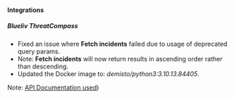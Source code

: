 #### Integrations

##### Blueliv ThreatCompass

-   Fixed an issue where **Fetch incidents** failed due to usage of deprecated query params.
-   Note: **Fetch incidents** will now return results in ascending order rather than descending.
-   Updated the Docker image to: _demisto/python3:3.10.13.84405_.

Note: [API Documentation used](https://safe.sur.ly/o/apidocs.blueliv.com/AA000014?pageviewId=desktop-302e323731323432303020313730343935343131322031363737383539303635))
